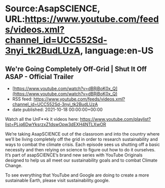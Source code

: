 # Source:AsapSCIENCE, URL:https://www.youtube.com/feeds/videos.xml?channel_id=UCC552Sd-3nyi_tk2BudLUzA, language:en-US

## We're Going Completely Off-Grid | Shut It Off ASAP - Official Trailer
 - [https://www.youtube.com/watch?v=dBRjBoK0x_Q](https://www.youtube.com/watch?v=dBRjBoK0x_Q)
 - RSS feed: https://www.youtube.com/feeds/videos.xml?channel_id=UCC552Sd-3nyi_tk2BudLUzA
 - date published: 2021-10-18 00:00:00+00:00

Watch all the UnF**k it videos here:
https://www.youtube.com/playlist?list=PLjq6DwYksrzxZ1dswOpw3dEXH4NTLXwOR

We’re taking AsapSCIENCE out of the classroom and into the country where we’ll be living completely off the grid in order to research sustainability and ways to combat the climate crisis. Each episode sees us shutting off a basic necessity and then relying on science to figure out how to do it ourselves. It’s part of asapSCIENCE’s brand new series with YouTube Originals designed to help us all meet our sustainability goals and to combat Climate Change.

To see everything that YouTube and Google are doing to create a more sustainable Earth, please visit sustainability.google.

